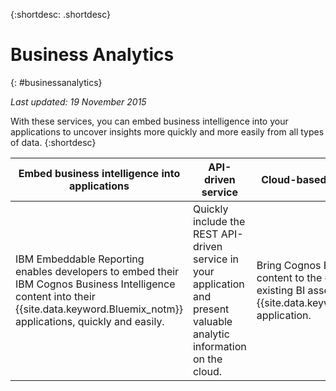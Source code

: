 
{:shortdesc: .shortdesc} 

# Business Analytics
{: #businessanalytics}

*Last updated: 19 November 2015*

With these services, you can embed business intelligence into your applications to uncover insights more quickly and more easily from all types of data.
{:shortdesc}


Embed business intelligence into applications | API-driven service | Cloud-based Cognos BI content
--- | --- | ---
IBM Embeddable Reporting enables developers to embed their IBM Cognos Business Intelligence content into their {{site.data.keyword.Bluemix_notm}} applications, quickly and easily. | Quickly include the REST API-driven service in your application and present valuable analytic information on the cloud. | Bring Cognos Business Intelligence content to the cloud by surfacing existing BI assets into a {{site.data.keyword.Bluemix_notm}} application.